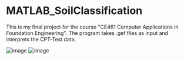 # MATLAB_SoilClassification
This is my final project for the course "CE461 Computer Applications in Foundation Engineering".
The program takes .gef files as input and interprets the CPT-Test data. 

![image](https://user-images.githubusercontent.com/115707636/207450525-4ee1a165-1a9e-4511-b875-e936d1e036da.png)
![image](https://user-images.githubusercontent.com/115707636/207450712-2d9d1c16-91f1-4c97-b5d5-84226bc7538c.png)
